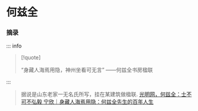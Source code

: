 # 何兹全

### 摘录

::: info

> [!quote]
>
> “身藏人海焉用隐，神州坐看可无言”
> ——何兹全书房楹联

:::

> 据说是山东老家一无名氏所写，挂在某建筑做楹联.
> [光明网，何兹全：士不可不弘毅 ](https://wenhuaqiangguo.gmw.cn/2021-07/05/content_34971432.htm)
> [宁欣｜身藏人海焉用隐：何兹全先生的百年人生](https://new.qq.com/rain/a/20210907A0AMM600)
